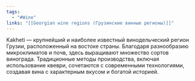 ```yaml
---
tags:
  - "#Wine"
links: "[[Georgian wine regions (Грузинские винные регионы)]]"
---
```

Kakheti — крупнейший и наиболее известный винодельческий регион Грузии, расположенный на востоке страны. Благодаря разнообразию микроклиматов и почв, здесь выращивают множество сортов винограда. Традиционные методы производства, включая использование квеври, сочетаются с современными технологиями, создавая вина с характерным вкусом и богатой историей.